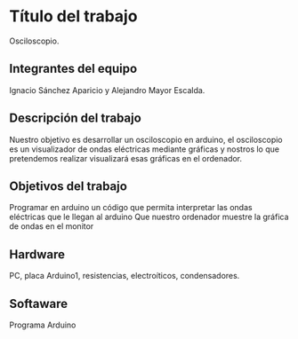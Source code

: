 # Título del trabajo

Osciloscopio.

## Integrantes del equipo

Ignacio Sánchez Aparicio y Alejandro Mayor Escalda.

## Descripción del trabajo

Nuestro objetivo es desarrollar un osciloscopio en arduino, el osciloscopio es un visualizador de ondas eléctricas mediante gráficas y nostros lo que pretendemos realizar visualizará esas gráficas en el ordenador.

## Objetivos del trabajo

Programar en arduino un código que permita interpretar las ondas eléctricas que le llegan al arduino
Que nuestro ordenador muestre la gráfica de ondas en el monitor

## Hardware

PC, placa Arduino1, resistencias, electroíticos, condensadores.

## Softaware

Programa Arduino
